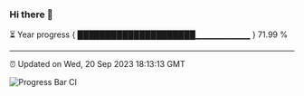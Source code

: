 ### Hi there 👋

⏳ Year progress { █████████████████████▁▁▁▁▁▁▁▁▁ } 71.99 %

---

⏰ Updated on Wed, 20 Sep 2023 18:13:13 GMT

![Progress Bar CI](https://github.com/liununu/liununu/workflows/Progress%20Bar%20CI/badge.svg)
